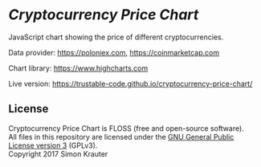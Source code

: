 *Cryptocurrency Price Chart*
===============

JavaScript chart showing the price of different cryptocurrencies.

Data provider: https://poloniex.com, https://coinmarketcap.com

Chart library: https://www.highcharts.com

Live version: https://trustable-code.github.io/cryptocurrency-price-chart/

License
-------

Cryptocurrency Price Chart is FLOSS (free and open-source software).<br>
All files in this repository are licensed under the [GNU General Public License version 3](https://opensource.org/licenses/GPL-3.0) (GPLv3).<br>
Copyright 2017 Simon Krauter
